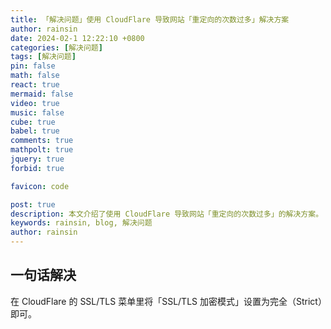 ```yaml
---
title: 「解决问题」使用 CloudFlare 导致网站「重定向的次数过多」解决方案
author: rainsin
date: 2024-02-1 12:22:10 +0800
categories: [解决问题]
tags: [解决问题]
pin: false
math: false
react: true
mermaid: false
video: true
music: false
cube: true
babel: true
comments: true
mathpolt: true
jquery: true
forbid: true

favicon: code

post: true
description: 本文介绍了使用 CloudFlare 导致网站「重定向的次数过多」的解决方案。
keywords: rainsin, blog, 解决问题
author: rainsin
---
```


## 一句话解决

在 CloudFlare 的 SSL/TLS 菜单里将「SSL/TLS 加密模式」设置为完全（Strict）即可。

<!-- <link rel="stylesheet" href="test.css">

测试视频引入
<div id="mse"></div>

测试React是否引入
<div id="like_button_container"></div>

测试数学函数绘制
<div class="polt_box_ui">
  <div id="root"></div>
</div>

<script src="test.js"></script>
<script>
var player = new window.Player({
  id: 'mse',
  url: 'https://source.rainsin.cn/s/r3e91t',
})
</script>

<twisty-player alg="R U R' U R U2' R'"></twisty-player>

<twisty-player
  puzzle="4x4x4"
  alg="r U2 x r U2 r U2 r' U2 l U2 r' U2 r U2 r' U2 r'"
  hint-facelets="none"
  back-view="top-right"
  background="none"
></twisty-player> 

<div id="app"></div>

<script type="text/babel">  
    const getMessage = () => "Hello World";
    document.getElementById('app').innerHTML = getMessage();
</script> -->